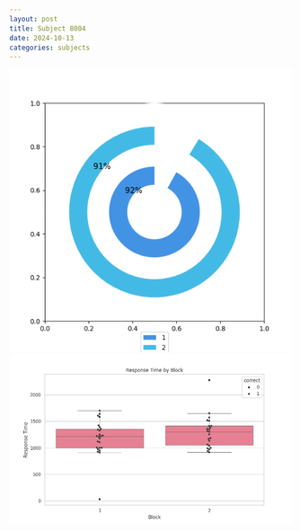 ```yaml
---
layout: post
title: Subject 8004
date: 2024-10-13
categories: subjects
---
```


![](data/8004/run-12/8004__acc_test.png)
![](data/8004/run-12/8004_rt.png)
